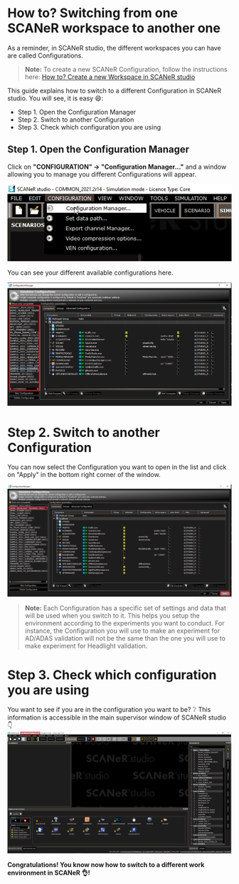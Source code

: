 # How to? Switching from one SCANeR workspace to another one

As a reminder, in SCANeR studio, the different workspaces you can have are called Configurations. 
> **Note:** To create a new SCANeR Configuration, follow the instructions here: [How to? Create a new Workspace in SCANeR studio](../HT_Create_custom_work_environment/HT_Create_A_New_Workspace.md)

This guide explains how to switch to a different Configuration in SCANeR studio. You will see, it is easy :smile::
- Step 1. Open the Configuration Manager
- Step 2. Switch to another Configuration
- Step 3. Check which configuration you are using

## Step 1. Open the Configuration Manager

​Click on **"CONFIGURATION" -> "Configuration Manager..."** and a window allowing you to manage you different Configurations will appear.

![](./assets/configurationManagerAccess.png)

​You can see your different available configurations here.

![](./assets/configurationAvailable.png)

# Step 2. Switch to another Configuration

​You can now select the Configuration you want to open in the list and click on "Apply" in the bottom right corner of the window.

![Configuration Manager](./assets/configurationManagerApply_good.png)
> **Note:** Each Configuration has a specific set of settings and data that will be used when you switch to it. This helps you setup the environment according to the experiments you want to conduct. For instance, the Configuration you will use to make an experiment for AD/ADAS validation will not be the same than the one you will use to make experiment for Headlight validation.


# Step 3. Check which configuration you are using

You want to see if you are in the configuration you want to be? :grey_question:
This information is accessible in the main supervisor window of SCANeR studio :point_down:
![](./assets/configuration_YouAre.png)

**Congratulations! You know now how to switch to a different work environment in SCANeR :ok_hand:!**
